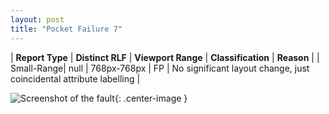 ```yaml
---
layout: post
title: "Pocket Failure 7"
---
```

| **Report Type** | **Distinct RLF** | **Viewport Range** | **Classification** | **Reason** |
| Small-Range| null | 768px-768px | FP | No significant layout change, just coincidental attribute labelling | 

![Screenshot of the fault](../../../assets/images/Pocket/fault7/smallrangeWidth768.png){: .center-image }